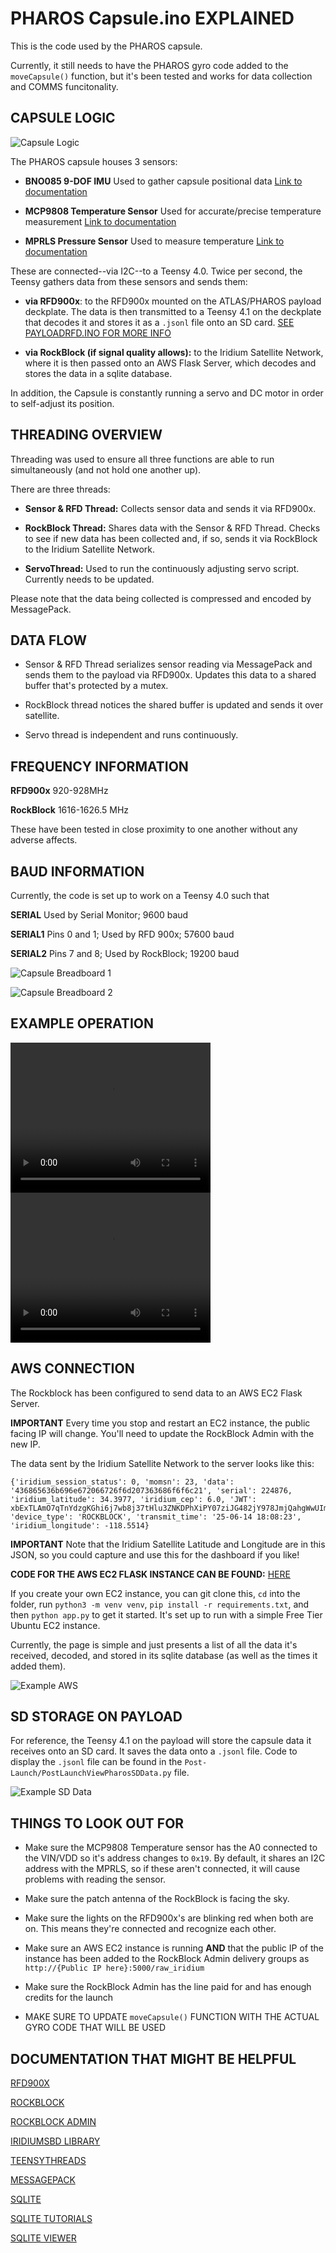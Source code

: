 # PHAROS Capsule.ino EXPLAINED

This is the code used by the PHAROS capsule. 

Currently, it still needs to have the PHAROS gyro code added to the `moveCapsule()` function, but it's been tested and works for data collection and COMMS funcitonality.

## CAPSULE LOGIC

![Capsule Logic](./IMGS/COMMS_Flowchart.jpg)

The PHAROS capsule houses 3 sensors:

- **BNO085 9-DOF IMU** Used to gather capsule positional data [Link to documentation](https://cdn-learn.adafruit.com/downloads/pdf/adafruit-9-dof-orientation-imu-fusion-breakout-bno085.pdf)

- **MCP9808 Temperature Sensor** Used for accurate/precise temperature measurement [Link to documentation](https://learn.adafruit.com/adafruit-mcp9808-precision-i2c-temperature-sensor-guide/overview)

- **MPRLS Pressure Sensor** Used to measure temperature [Link to documentation](https://learn.adafruit.com/adafruit-mprls-ported-pressure-sensor-breakout/overview)

These are connected--via I2C--to a Teensy 4.0. Twice per second, the Teensy gathers data from these sensors and sends them:

- **via RFD900x**: to the RFD900x mounted on the ATLAS/PHAROS payload deckplate. The data is then transmitted to a Teensy 4.1 on the deckplate that decodes it and stores it as a `.jsonl` file onto an SD card. [SEE PAYLOADRFD.INO FOR MORE INFO](../Payload/PayloadRFD.ino)

- **via RockBlock (if signal quality allows):** to the Iridium Satellite Network, where it is then passed onto an AWS Flask Server, which decodes and stores the data in a sqlite database.

In addition, the Capsule is constantly running a servo and DC motor in order to self-adjust its position. 


## THREADING OVERVIEW

Threading was used to ensure all three functions are able to run simultaneously (and not hold one another up).

There are three threads:

- **Sensor & RFD Thread:** Collects sensor data and sends it via RFD900x.

- **RockBlock Thread:** Shares data with the Sensor & RFD Thread. Checks to see if new data has been collected and, if so, sends it via RockBlock to the Iridium Satellite Network.

- **ServoThread:** Used to run the continuously adjusting servo script. Currently needs to be updated.

Please note that the data being collected is compressed and encoded by MessagePack. 


## DATA FLOW

- Sensor & RFD Thread serializes sensor reading via MessagePack and sends them to the payload via RFD900x. Updates this data to a shared buffer that's protected by a mutex.

- RockBlock thread notices the shared buffer is updated and sends it over satellite. 

- Servo thread is independent and runs continuously. 


## FREQUENCY INFORMATION

**RFD900x** 920-928MHz

**RockBlock** 1616-1626.5 MHz

These have been tested in close proximity to one another without any adverse affects. 


## BAUD INFORMATION

Currently, the code is set up to work on a Teensy 4.0 such that

**SERIAL** Used by Serial Monitor; 9600 baud

**SERIAL1** Pins 0 and 1; Used by RFD 900x; 57600 baud

**SERIAL2** Pins 7 and 8; Used by RockBlock; 19200 baud

![Capsule Breadboard 1](./IMGS/COMMS_CapsuleBreadboard.jpg)

![Capsule Breadboard 2](./IMGS/COMMS_CapsuleBreadboard_2.jpg)


## EXAMPLE OPERATION

<video width="320" height="240" controls>
  <source src="./IMGS/COMMS_ExampleOperation.mov" type="video/mp4">
</video>

<video width="320" height="240" controls>
  <source src="./IMGS/COMMS_ExampleOperation2.mov" type="video/mp4">
</video>


## AWS CONNECTION

The Rockblock has been configured to send data to an AWS EC2 Flask Server.

**IMPORTANT** Every time you stop and restart an EC2 instance, the public facing IP will change. You'll need to update the RockBlock Admin with the new IP. 

The data sent by the Iridium Satellite Network to the server looks like this:

```
{'iridium_session_status': 0, 'momsn': 23, 'data': '436865636b696e672066726f6d207363686f6f6c21', 'serial': 224876, 'iridium_latitude': 34.3977, 'iridium_cep': 6.0, 'JWT': xbExTLAmO7qTnYdzgKGhi6j7wb8j37tHlu3ZNKDPhXiPY07ziJG482jY978JmjQahgWwUImnVeWVRL_L30BUifLgEqnwjVn7Q0oK2iUu5GdcBS7g0o9LfUVzgpYDZo1t8m3rUWX3IbSifTtn97Laiw7A4tOINGaCCCtCVvojeeH58pZxngm_k6KxYgpsluRSpisCcrtUAHkwHnNi2U4b493UJhFkjhxObw', 'device_type': 'ROCKBLOCK', 'transmit_time': '25-06-14 18:08:23', 'iridium_longitude': -118.5514}
```

**IMPORTANT** Note that the Iridium Satellite Latitude and Longitude are in this JSON, so you could capture and use this for the dashboard if you like!

**CODE FOR THE AWS EC2 FLASK INSTANCE CAN BE FOUND:** [HERE](https://github.com/dsp-mark/RSX-2025_IridiumDB)

If you create your own EC2 instance, you can git clone this, `cd` into the folder, run `python3 -m venv venv`, `pip install -r requirements.txt`, and then `python app.py` to get it started. It's set up to run with a simple Free Tier Ubuntu EC2 instance. 

Currently, the page is simple and just presents a list of all the data it's received, decoded, and stored in its sqlite database (as well as the times it added them).

![Example AWS](./IMGS/COMMS_ExampleAWS.png)


## SD STORAGE ON PAYLOAD

For reference, the Teensy 4.1 on the payload will store the capsule data it receives onto an SD card. It saves the data onto a `.jsonl` file. Code to display the `.jsonl` file can be found in the `Post-Launch/PostLaunchViewPharosSDData.py` file.

![Example SD Data](./IMGS/COMMS_ExampleDataSD.png)


## THINGS TO LOOK OUT FOR

- Make sure the MCP9808 Temperature sensor has the A0 connected to the VIN/VDD so it's address changes to `0x19`. By default, it shares an I2C address with the MPRLS, so if these aren't connected, it will cause problems with reading the sensor.

- Make sure the patch antenna of the RockBlock is facing the sky.

- Make sure the lights on the RFD900x's are blinking red when both are on. This means they're connected and recognize each other.

- Make sure an AWS EC2 instance is running **AND** that the public IP of the instance has been added to the RockBlock Admin delivery groups as `http://{Public IP here}:5000/raw_iridium`

- Make sure the RockBlock Admin has the line paid for and has enough credits for the launch

- MAKE SURE TO UPDATE `moveCapsule()` FUNCTION WITH THE ACTUAL GYRO CODE THAT WILL BE USED


## DOCUMENTATION THAT MIGHT BE HELPFUL

[RFD900X](https://files.rfdesign.com.au/docs/)

[ROCKBLOCK](https://docs.groundcontrol.com/iot/rockblock)

[ROCKBLOCK ADMIN](https://rockblock.rock7.com/Operations#)

[IRIDIUMSBD LIBRARY](https://github.com/mikalhart/IridiumSBD)

[TEENSYTHREADS](https://github.com/ftrias/TeensyThreads)

[MESSAGEPACK](https://msgpack.org/index.html)

[SQLITE](https://www.sqlite.org/docs.html)

[SQLITE TUTORIALS](https://www.sqlitetutorial.net/)

[SQLITE VIEWER](https://sqliteviewer.app/)